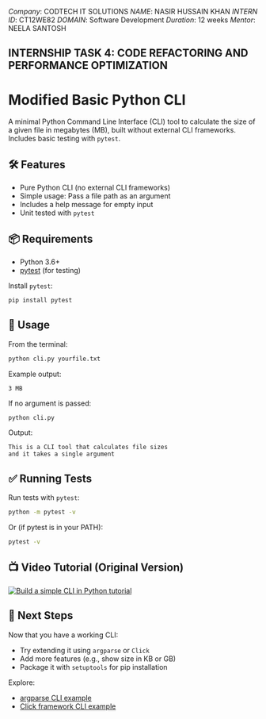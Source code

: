 *Company*: CODTECH IT SOLUTIONS
*NAME*:  NASIR HUSSAIN KHAN
*INTERN ID*: CT12WE82
*DOMAIN*: Software Development
*Duration*: 12 weeks
*Mentor*: NEELA SANTOSH
## INTERNSHIP TASK 4:  CODE REFACTORING AND PERFORMANCE OPTIMIZATION
# Modified Basic Python CLI
A minimal Python Command Line Interface (CLI) tool to calculate the size of a given file in megabytes (MB), built without external CLI frameworks. Includes basic testing with `pytest`.

## 🛠 Features

- Pure Python CLI (no external CLI frameworks)
- Simple usage: Pass a file path as an argument
- Includes a help message for empty input
- Unit tested with `pytest`

## 📦 Requirements

- Python 3.6+
- [pytest](https://docs.pytest.org/) (for testing)

Install `pytest`:

```bash
pip install pytest
```

## 🚀 Usage

From the terminal:

```bash
python cli.py yourfile.txt
```

Example output:

```
3 MB
```

If no argument is passed:

```bash
python cli.py
```

Output:

```
This is a CLI tool that calculates file sizes
and it takes a single argument
```

## ✅ Running Tests

Run tests with `pytest`:

```bash
python -m pytest -v
```

Or (if pytest is in your PATH):

```bash
pytest -v
```

## 📺 Video Tutorial (Original Version)

[![Build a simple CLI in Python tutorial](https://img.youtube.com/vi/DrmdOb-EEMw/0.jpg)](https://youtu.be/DrmdOb-EEMw "Build a simple CLI in Python")

## 🔄 Next Steps

Now that you have a working CLI:
- Try extending it using `argparse` or `Click`
- Add more features (e.g., show size in KB or GB)
- Package it with `setuptools` for pip installation

Explore:
- [argparse CLI example](https://github.com/alfredodeza/argparse-python-cli)
- [Click framework CLI example](https://github.com/alfredodeza/click-python-cli)
